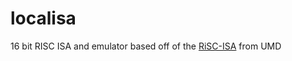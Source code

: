 # localisa
16 bit RISC ISA and emulator based off of the [RiSC-ISA](https://user.eng.umd.edu/~blj/RiSC/RiSC-isa.pdf) from UMD
